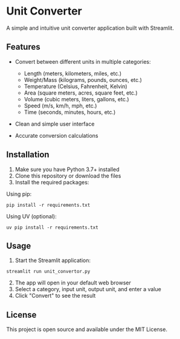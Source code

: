 # Unit Converter

A simple and intuitive unit converter application built with Streamlit.

## Features

- Convert between different units in multiple categories:
  - Length (meters, kilometers, miles, etc.)
  - Weight/Mass (kilograms, pounds, ounces, etc.)
  - Temperature (Celsius, Fahrenheit, Kelvin)
  - Area (square meters, acres, square feet, etc.)
  - Volume (cubic meters, liters, gallons, etc.)
  - Speed (m/s, km/h, mph, etc.)
  - Time (seconds, minutes, hours, etc.)

- Clean and simple user interface
- Accurate conversion calculations

## Installation

1. Make sure you have Python 3.7+ installed
2. Clone this repository or download the files
3. Install the required packages:

Using pip:
```
pip install -r requirements.txt
```

Using UV (optional):
```
uv pip install -r requirements.txt
```

## Usage

1. Start the Streamlit application:
```
streamlit run unit_convertor.py
```

2. The app will open in your default web browser
3. Select a category, input unit, output unit, and enter a value
4. Click "Convert" to see the result

## License

This project is open source and available under the MIT License. 